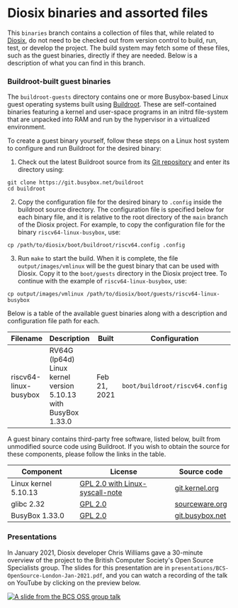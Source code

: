 # Diosix binaries and assorted files

This `binaries` branch contains a collection of files that, while related to [Diosix](https://diosix.org), do not need to be checked out from version control to build, run, test, or develop the project. The build system may fetch some of these files, such as the guest binaries, directly if they are needed. Below is a description of what you can find in this branch.

### Buildroot-built guest binaries

The `buildroot-guests` directory contains one or more Busybox-based Linux guest operating systems built using [Buildroot](https://buildroot.org). These are self-contained binaries featuring a kernel and user-space programs in an initrd file-system that are unpacked into RAM and run by the hypervisor in a virtualized environment.

To create a guest binary yourself, follow these steps on a Linux host system to configure and run Buildroot for the desired binary:
1. Check out the latest Buildroot source from its [Git repository](https://git.buildroot.net/buildroot) and enter its directory using:
```
git clone https://git.busybox.net/buildroot
cd buildroot
```
2. Copy the configuration file for the desired binary to `.config` inside the buildroot source directory. The configuration file is specified below for each binary file, and it is relative to the root directory of the `main` branch of the Diosix project. For example, to copy the configuration file for the binary `riscv64-linux-busybox`, use:
```
cp /path/to/diosix/boot/buildroot/riscv64.config .config
```
3. Run `make` to start the build. When it is complete, the file `output/images/vmlinux` will be the guest binary that can be used with Diosix. Copy it to the `boot/guests` directory in the Diosix project tree. To continue with the example of `riscv64-linux-busybox`, use:
```
cp output/images/vmlinux /path/to/diosix/boot/guests/riscv64-linux-busybox
```

Below is a table of the available guest binaries along with a description and configuration file path for each.

| Filename | Description | Built  | Configuration |
|----------|-------------|--------|---------------|
| riscv64-linux-busybox | RV64G (lp64d) Linux kernel version 5.10.13 with BusyBox 1.33.0 | Feb 21, 2021 | `boot/buildroot/riscv64.config` |

A guest binary contains third-party free software, listed below, built from unmodified source code using Buildroot. If you wish to obtain the source for these components, please follow the links in the table.

| Component | License | Source code |
|-----------|---------|-------------|
| Linux kernel 5.10.13 | [GPL 2.0 with Linux-syscall-note](https://git.kernel.org/pub/scm/linux/kernel/git/stable/linux.git/tree/COPYING?h=v5.10.18) | [git.kernel.org](https://git.kernel.org/pub/scm/linux/kernel/git/stable/linux.git/tree/?h=v5.10.18) |
| glibc 2.32 | [GPL 2.0](https://sourceware.org/git/?p=glibc.git;a=blob;f=COPYING;h=d159169d1050894d3ea3b98e1c965c4058208fe1;hb=3de512be7ea6053255afed6154db9ee31d4e557a) | [sourceware.org](https://sourceware.org/git/?p=glibc.git;a=tree;h=d90f4673165d16d37a4d6990b8accde272893479;hb=3de512be7ea6053255afed6154db9ee31d4e557a) |
| BusyBox 1.33.0 | [GPL 2.0](https://git.busybox.net/busybox/tree/LICENSE?h=1_33_stable) | [git.busybox.net](https://git.busybox.net/busybox/tree/?h=1_33_stable) |

### Presentations

In January 2021, Diosix developer Chris Williams gave a 30-minute overview of the project to the British Computer Society's Open Source Specialists group. The slides for this presentation are in `presentations/BCS-OpenSource-London-Jan-2021.pdf`, and you can watch a recording of the talk on YouTube by clicking on the preview below.

[![A slide from the BCS OSS group talk](https://img.youtube.com/vi/Czd9AspXWUc/0.jpg)](https://www.youtube.com/watch?v=Czd9AspXWUc)
